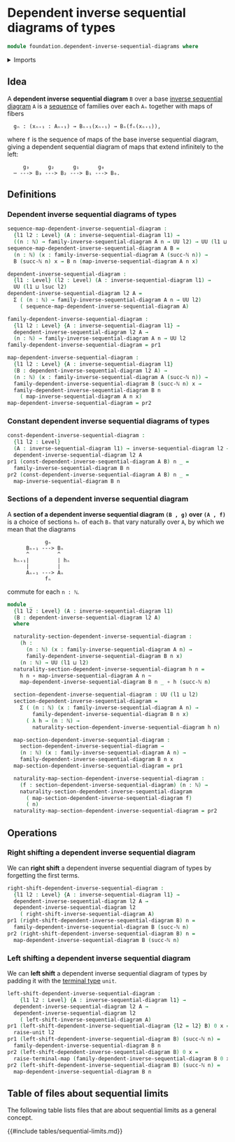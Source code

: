 # Dependent inverse sequential diagrams of types

```agda
module foundation.dependent-inverse-sequential-diagrams where
```

<details><summary>Imports</summary>

```agda
open import elementary-number-theory.natural-numbers

open import foundation.dependent-pair-types
open import foundation.inverse-sequential-diagrams
open import foundation.unit-type
open import foundation.universe-levels

open import foundation-core.function-types
open import foundation-core.homotopies
```

</details>

## Idea

A **dependent inverse sequential diagram** `B` over a base
[inverse sequential diagram](foundation.inverse-sequential-diagrams.md) `A` is a
[sequence](foundation.sequences.md) of families over each `Aₙ` together with
maps of fibers

```text
  gₙ : (xₙ₊₁ : Aₙ₊₁) → Bₙ₊₁(xₙ₊₁) → Bₙ(fₙ(xₙ₊₁)),
```

where `f` is the sequence of maps of the base inverse sequential diagram, giving
a dependent sequential diagram of maps that extend infinitely to the left:

```text
     g₃      g₂      g₁      g₀
  ⋯ ---> B₃ ---> B₂ ---> B₁ ---> B₀.
```

## Definitions

### Dependent inverse sequential diagrams of types

```agda
sequence-map-dependent-inverse-sequential-diagram :
  {l1 l2 : Level} (A : inverse-sequential-diagram l1) →
  ((n : ℕ) → family-inverse-sequential-diagram A n → UU l2) → UU (l1 ⊔ l2)
sequence-map-dependent-inverse-sequential-diagram A B =
  (n : ℕ) (x : family-inverse-sequential-diagram A (succ-ℕ n)) →
  B (succ-ℕ n) x → B n (map-inverse-sequential-diagram A n x)

dependent-inverse-sequential-diagram :
  {l1 : Level} (l2 : Level) (A : inverse-sequential-diagram l1) →
  UU (l1 ⊔ lsuc l2)
dependent-inverse-sequential-diagram l2 A =
  Σ ( (n : ℕ) → family-inverse-sequential-diagram A n → UU l2)
    ( sequence-map-dependent-inverse-sequential-diagram A)

family-dependent-inverse-sequential-diagram :
  {l1 l2 : Level} {A : inverse-sequential-diagram l1} →
  dependent-inverse-sequential-diagram l2 A →
  (n : ℕ) → family-inverse-sequential-diagram A n → UU l2
family-dependent-inverse-sequential-diagram = pr1

map-dependent-inverse-sequential-diagram :
  {l1 l2 : Level} {A : inverse-sequential-diagram l1}
  (B : dependent-inverse-sequential-diagram l2 A) →
  (n : ℕ) (x : family-inverse-sequential-diagram A (succ-ℕ n)) →
  family-dependent-inverse-sequential-diagram B (succ-ℕ n) x →
  family-dependent-inverse-sequential-diagram B n
    ( map-inverse-sequential-diagram A n x)
map-dependent-inverse-sequential-diagram = pr2
```

### Constant dependent inverse sequential diagrams of types

```agda
const-dependent-inverse-sequential-diagram :
  {l1 l2 : Level}
  (A : inverse-sequential-diagram l1) → inverse-sequential-diagram l2 →
  dependent-inverse-sequential-diagram l2 A
pr1 (const-dependent-inverse-sequential-diagram A B) n _ =
  family-inverse-sequential-diagram B n
pr2 (const-dependent-inverse-sequential-diagram A B) n _ =
  map-inverse-sequential-diagram B n
```

### Sections of a dependent inverse sequential diagram

A **section of a dependent inverse sequential diagram `(B , g)` over `(A , f)`**
is a choice of sections `hₙ` of each `Bₙ` that vary naturally over `A`, by which
we mean that the diagrams

```text
            gₙ
      Bₙ₊₁ ---> Bₙ
      ^         ^
  hₙ₊₁|         | hₙ
      |         |
      Aₙ₊₁ ---> Aₙ
            fₙ
```

commute for each `n : ℕ`.

```agda
module _
  {l1 l2 : Level} (A : inverse-sequential-diagram l1)
  (B : dependent-inverse-sequential-diagram l2 A)
  where

  naturality-section-dependent-inverse-sequential-diagram :
    (h :
      (n : ℕ) (x : family-inverse-sequential-diagram A n) →
      family-dependent-inverse-sequential-diagram B n x)
    (n : ℕ) → UU (l1 ⊔ l2)
  naturality-section-dependent-inverse-sequential-diagram h n =
    h n ∘ map-inverse-sequential-diagram A n ~
    map-dependent-inverse-sequential-diagram B n _ ∘ h (succ-ℕ n)

  section-dependent-inverse-sequential-diagram : UU (l1 ⊔ l2)
  section-dependent-inverse-sequential-diagram =
    Σ ( (n : ℕ) (x : family-inverse-sequential-diagram A n) →
        family-dependent-inverse-sequential-diagram B n x)
      ( λ h → (n : ℕ) →
        naturality-section-dependent-inverse-sequential-diagram h n)

  map-section-dependent-inverse-sequential-diagram :
    section-dependent-inverse-sequential-diagram →
    (n : ℕ) (x : family-inverse-sequential-diagram A n) →
    family-dependent-inverse-sequential-diagram B n x
  map-section-dependent-inverse-sequential-diagram = pr1

  naturality-map-section-dependent-inverse-sequential-diagram :
    (f : section-dependent-inverse-sequential-diagram) (n : ℕ) →
    naturality-section-dependent-inverse-sequential-diagram
      ( map-section-dependent-inverse-sequential-diagram f)
      ( n)
  naturality-map-section-dependent-inverse-sequential-diagram = pr2
```

## Operations

### Right shifting a dependent inverse sequential diagram

We can **right shift** a dependent inverse sequential diagram of types by
forgetting the first terms.

```agda
right-shift-dependent-inverse-sequential-diagram :
  {l1 l2 : Level} {A : inverse-sequential-diagram l1} →
  dependent-inverse-sequential-diagram l2 A →
  dependent-inverse-sequential-diagram l2
    ( right-shift-inverse-sequential-diagram A)
pr1 (right-shift-dependent-inverse-sequential-diagram B) n =
  family-dependent-inverse-sequential-diagram B (succ-ℕ n)
pr2 (right-shift-dependent-inverse-sequential-diagram B) n =
  map-dependent-inverse-sequential-diagram B (succ-ℕ n)
```

### Left shifting a dependent inverse sequential diagram

We can **left shift** a dependent inverse sequential diagram of types by padding
it with the [terminal type](foundation.unit-type.md) `unit`.

```agda
left-shift-dependent-inverse-sequential-diagram :
    {l1 l2 : Level} {A : inverse-sequential-diagram l1} →
  dependent-inverse-sequential-diagram l2 A →
  dependent-inverse-sequential-diagram l2
    ( left-shift-inverse-sequential-diagram A)
pr1 (left-shift-dependent-inverse-sequential-diagram {l2 = l2} B) 0 x =
  raise-unit l2
pr1 (left-shift-dependent-inverse-sequential-diagram B) (succ-ℕ n) =
  family-dependent-inverse-sequential-diagram B n
pr2 (left-shift-dependent-inverse-sequential-diagram B) 0 x =
  raise-terminal-map (family-dependent-inverse-sequential-diagram B 0 x)
pr2 (left-shift-dependent-inverse-sequential-diagram B) (succ-ℕ n) =
  map-dependent-inverse-sequential-diagram B n
```

## Table of files about sequential limits

The following table lists files that are about sequential limits as a general
concept.

{{#include tables/sequential-limits.md}}
